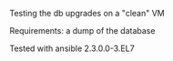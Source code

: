 Testing the db upgrades on a "clean" VM

Requirements: a dump of the database

Tested with ansible 2.3.0.0-3.EL7
